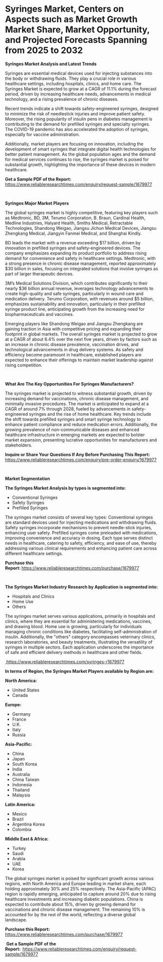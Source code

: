 <p><h1>Syringes Market, Centers on Aspects such as Market Growth Market Share, Market Opportunity, and Projected Forecasts Spanning from 2025 to 2032</h1></p><p><strong>Syringes Market Analysis and Latest Trends</strong></p>
<p><p>Syringes are essential medical devices used for injecting substances into the body or withdrawing fluids. They play a crucial role in various healthcare settings, including hospitals, clinics, and home care. The Syringes Market is expected to grow at a CAGR of 11.1% during the forecast period, driven by increasing healthcare needs, advancements in medical technology, and a rising prevalence of chronic diseases. </p><p>Recent trends indicate a shift towards safety-engineered syringes, designed to minimize the risk of needlestick injuries and improve patient safety. Moreover, the rising popularity of insulin pens in diabetes management is contributing to the demand for prefilled syringes and specialty syringes. The COVID-19 pandemic has also accelerated the adoption of syringes, especially for vaccine administration.</p><p>Additionally, market players are focusing on innovation, including the development of smart syringes that integrate digital health technologies for better patient management. As the global population ages and the demand for medical services continues to rise, the syringes market is poised for substantial growth, highlighting the importance of these devices in modern healthcare.</p></p>
<p><strong>Get a Sample PDF of the Report:&nbsp;</strong> <a href="https://www.reliableresearchtimes.com/enquiry/request-sample/1679977?utm_campaign=2237&utm_medium=2&utm_source=Github&utm_content=ia&utm_term=13042025&utm_id=syringes">https://www.reliableresearchtimes.com/enquiry/request-sample/1679977</a></p>
<p>&nbsp;</p>
<p><strong>Syringes Major Market Players</strong></p>
<p><p>The global syringes market is highly competitive, featuring key players such as Medtronic, BD, 3M, Terumo Corporation, B. Braun, Cardinal Health, Medline Industries, Halyard Health, Smiths Medical, Retractable Technologies, Shandong Weigao, Jiangsu Jichun Medical Devices, Jiangsu Zhengkang Medical, Jiangyin Fanmei Medical, and Shanghai Kindly. </p><p>BD leads the market with a revenue exceeding $17 billion, driven by innovation in prefilled syringes and safety-engineered devices. The company emphasizes expanding its product portfolio to address rising demand for convenience and safety in healthcare settings. Medtronic, with a strong presence in chronic disease management, reported approximately $30 billion in sales, focusing on integrated solutions that involve syringes as part of larger therapeutic devices.</p><p>3M’s Medical Solutions Division, which contributes significantly to their nearly $36 billion annual revenue, leverages technology advancements to create high-quality and safe syringes, particularly in wound care and medication delivery. Terumo Corporation, with revenues around $5 billion, emphasizes sustainability and innovation, particularly in their prefilled syringe product line, anticipating growth from the increasing need for biopharmaceuticals and vaccines.</p><p>Emerging players like Shandong Weigao and Jiangsu Zhengkang are gaining traction in Asia with competitive pricing and expanding their footprint in global markets. The overall syringes market is projected to grow at a CAGR of about 6.4% over the next five years, driven by factors such as an increase in chronic disease prevalence, vaccination drives, and technological advancements in drug delivery systems. As safety and efficiency become paramount in healthcare, established players are expected to enhance their offerings to maintain market leadership against rising competition.</p></p>
<p>&nbsp;</p>
<p><strong>What Are The Key Opportunities For Syringes Manufacturers?</strong></p>
<p><p>The syringes market is projected to witness substantial growth, driven by increasing demand for vaccinations, chronic disease management, and minimally invasive procedures. The market is anticipated to expand at a CAGR of around 7% through 2028, fueled by advancements in safety-engineered syringes and the rise of home healthcare. Key trends include the shift towards prefilled syringes and smart syringe technology to enhance patient compliance and reduce medication errors. Additionally, the growing prevalence of non-communicable diseases and enhanced healthcare infrastructure in emerging markets are expected to bolster market expansion, presenting lucrative opportunities for manufacturers and stakeholders.</p></p>
<p><strong>Inquire or Share Your Questions If Any Before Purchasing This Report:</strong> <a href="https://www.reliableresearchtimes.com/enquiry/pre-order-enquiry/1679977?utm_campaign=2237&utm_medium=2&utm_source=Github&utm_content=ia&utm_term=13042025&utm_id=syringes">https://www.reliableresearchtimes.com/enquiry/pre-order-enquiry/1679977</a></p>
<p>&nbsp;</p>
<p><strong>Market Segmentation</strong></p>
<p><strong>The Syringes Market Analysis by types is segmented into:</strong></p>
<p><ul><li>Conventional Syringes</li><li>Safety Syringes</li><li>Prefilled Syringes</li></ul></p>
<p><p>The syringes market consists of several key types: Conventional syringes are standard devices used for injecting medications and withdrawing fluids. Safety syringes incorporate mechanisms to prevent needle-stick injuries, enhancing user safety. Prefilled syringes come preloaded with medications, improving convenience and accuracy in dosing. Each type serves distinct needs in healthcare, catering to safety, efficiency, and ease of use, thereby addressing various clinical requirements and enhancing patient care across different healthcare settings.</p></p>
<p><strong>Purchase this Report:&nbsp;</strong><a href="https://www.reliableresearchtimes.com/purchase/1679977?utm_campaign=2237&utm_medium=2&utm_source=Github&utm_content=ia&utm_term=13042025&utm_id=syringes">https://www.reliableresearchtimes.com/purchase/1679977</a></p>
<p>&nbsp;</p>
<p><strong>The Syringes Market Industry Research by Application is segmented into:</strong></p>
<p><ul><li>Hospitals and Clinics</li><li>Home Use</li><li>Others</li></ul></p>
<p><p>The syringes market serves various applications, primarily in hospitals and clinics, where they are essential for administering medications, vaccines, and drawing blood. Home use is growing, particularly for individuals managing chronic conditions like diabetes, facilitating self-administration of insulin. Additionally, the "others" category encompasses veterinary clinics, research laboratories, and beauty treatments, illustrating the versatility of syringes in multiple sectors. Each application underscores the importance of safe and efficient delivery methods in healthcare and other fields.</p></p>
<p><a href="https://www.reliableresearchtimes.com/syringes-r1679977?utm_campaign=2237&utm_medium=2&utm_source=Github&utm_content=ia&utm_term=13042025&utm_id=syringes">&nbsp;https://www.reliableresearchtimes.com/syringes-r1679977</a></p>
<p><strong>In terms of Region, the Syringes Market Players available by Region are:</strong></p>
<p>
    <p> <strong> North America: </strong>
        <ul>
            <li>United States</li>
            <li>Canada</li>
        </ul>
        </p> 
    <p> <strong> Europe: </strong>
        <ul>
            <li>Germany</li>
            <li>France</li>
            <li>U.K.</li>
            <li>Italy</li>
            <li>Russia</li>
        </ul>
        </p> 
    <p> <strong> Asia-Pacific: </strong>
        <ul>
            <li>China</li>
            <li>Japan</li>
            <li>South Korea</li>
            <li>India</li>
            <li>Australia</li>
            <li>China Taiwan</li>
            <li>Indonesia</li>
            <li>Thailand</li>
            <li>Malaysia</li>
        </ul>
        </p> 
    <p> <strong> Latin America: </strong>
        <ul>
            <li>Mexico</li>
            <li>Brazil</li>
            <li>Argentina Korea</li>
            <li>Colombia</li>
        </ul>
        </p> 
    <p> <strong> Middle East & Africa: </strong>
        <ul>
            <li>Turkey</li>
            <li>Saudi</li>
            <li>Arabia</li>
            <li>UAE</li>
            <li>Korea</li>
        </ul>
    </p>
    </p>
<p><p>The global syringes market is poised for significant growth across various regions, with North America and Europe leading in market share, each holding approximately 30% and 25% respectively. The Asia-Pacific (APAC) region is rapidly emerging, anticipated to capture around 20% due to rising healthcare investments and increasing diabetic populations. China is expected to contribute about 15%, driven by growing demand for vaccinations and chronic disease management. The remaining 10% is accounted for by the rest of the world, reflecting a diverse global landscape.</p></p>
<p><strong>Purchase this Report: </strong><a href="https://www.reliableresearchtimes.com/purchase/1679977?utm_campaign=2237&utm_medium=2&utm_source=Github&utm_content=ia&utm_term=13042025&utm_id=syringes">https://www.reliableresearchtimes.com/purchase/1679977</a></p>
<p>&nbsp;<strong>Get a Sample PDF of the Report:&nbsp;&nbsp;</strong><a href="https://www.reliableresearchtimes.com/enquiry/request-sample/1679977?utm_campaign=2237&utm_medium=2&utm_source=Github&utm_content=ia&utm_term=13042025&utm_id=syringes">https://www.reliableresearchtimes.com/enquiry/request-sample/1679977</a></p>
<p><strong></strong></p>
<p><p></p><p></p><p></p></p>